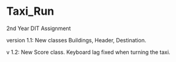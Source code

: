 Taxi_Run
========

2nd Year DIT Assignment

version 1.1: New classes Buildings, Header, Destination. 

v 1.2: New Score class. Keyboard lag fixed when turning the taxi.
